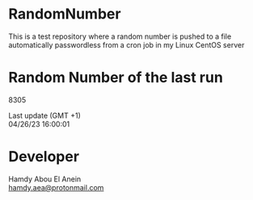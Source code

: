 # RandomNumber    
This is a test repository where a random number is pushed to a file automatically passwordless from a cron job in my Linux CentOS server    
# Random Number of the last run   
8305
      
Last update (GMT +1)    
04/26/23 16:00:01
# Developer    
Hamdy Abou El Anein   
hamdy.aea@protonmail.com
